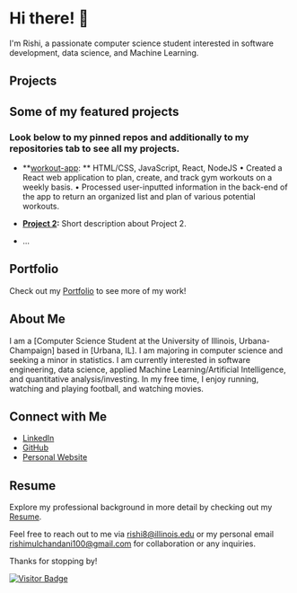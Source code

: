 # Hi there! 👋

I'm Rishi, a passionate computer science student interested in software development, data science, and Machine Learning.

## Projects

## Some of my featured projects

### Look below to my pinned repos and additionally to my repositories tab to see all my projects. 

- **[workout-app](https://github.com/rishi-m100/workout-app):
  **
  HTML/CSS, JavaScript, React, NodeJS
• Created a React web application to plan, create, and track gym workouts on a weekly basis.
• Processed user-inputted information in the back-end of the app to return an organized list and plan of various potential workouts.

- **[Project 2](link):** Short description about Project 2.
- ...

## Portfolio

Check out my [Portfolio]([https://your-portfolio-link.com](https://rishi-m100.github.io/portfolio/)) to see more of my work!

## About Me

I am a [Computer Science Student at the University of Illinois, Urbana-Champaign] based in [Urbana, IL]. I am majoring in computer science and seeking a minor in statistics. I am currently interested in software engineering, data science, applied Machine Learning/Artificial Intelligence, and quantitative analysis/investing. In my free time, I enjoy running, watching and playing football, and watching movies.

## Connect with Me

- [LinkedIn](https://www.linkedin.com/in/rishimulchandani/)
- [GitHub](https://github.com/rishi-m100)
- [Personal Website](https://rishi-m100.github.io/portfolio/)

## Resume

Explore my professional background in more detail by checking out my [Resume]([link-to-resume.pdf](https://rishi-m100.github.io/portfolio/assets/Rishi_Mulchandani_Resume.pdf)).

Feel free to reach out to me via [rishi8@illinois.edu](mailto:rishi8@illinois.edu) or my personal email [rishimulchandani100@gmail.com](mailto:rishimulchandani100@gmail.com) for collaboration or any inquiries.

Thanks for stopping by!

[![Visitor Badge](https://visitor-badge.laobi.icu/badge?page_id=rishi-m100.rishi-m100)](https://github.com/rishi-m100/rishi-m100)

